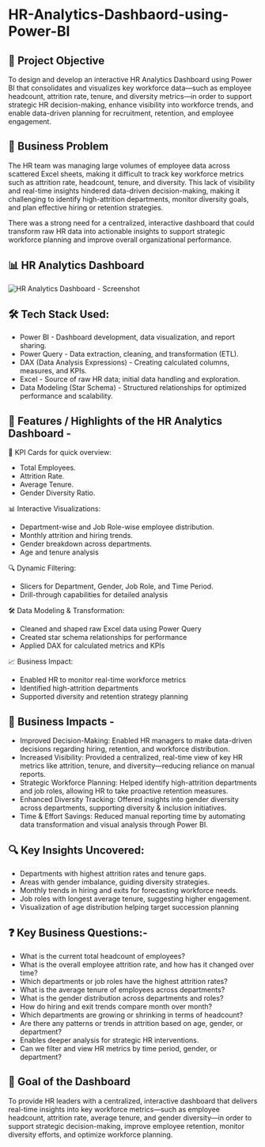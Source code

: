 # HR-Analytics-Dashbaord-using-Power-BI

## 🎯 Project Objective
To design and develop an interactive HR Analytics Dashboard using Power BI that consolidates and visualizes key workforce data—such as employee headcount, attrition rate, tenure, and diversity metrics—in order to support strategic HR decision-making, enhance visibility into workforce trends, and enable data-driven planning for recruitment, retention, and employee engagement.

## 🧩 Business Problem
The HR team was managing large volumes of employee data across scattered Excel sheets, making it difficult to track key workforce metrics such as attrition rate, headcount, tenure, and diversity. This lack of visibility and real-time insights hindered data-driven decision-making, making it challenging to identify high-attrition departments, monitor diversity goals, and plan effective hiring or retention strategies.

There was a strong need for a centralized, interactive dashboard that could transform raw HR data into actionable insights to support strategic workforce planning and improve overall organizational performance.

##  📊 HR Analytics Dashboard
![HR Analytics Dashboard - Screenshot](https://github.com/user-attachments/assets/123e8e33-b4f6-4b10-9b84-85edfcb211b4)


## 🛠️ Tech Stack Used:
- Power BI	- Dashboard development, data visualization, and report sharing.
- Power Query	- Data extraction, cleaning, and transformation (ETL).
- DAX (Data Analysis Expressions)	- Creating calculated columns, measures, and KPIs.
- Excel	- Source of raw HR data; initial data handling and exploration.
- Data Modeling (Star Schema)	- Structured relationships for optimized performance and scalability.

## 🌟 Features / Highlights of the HR Analytics Dashboard - 

📌 KPI Cards for quick overview:
- Total Employees.
- Attrition Rate.
- Average Tenure.
- Gender Diversity Ratio.

📊 Interactive Visualizations:
- Department-wise and Job Role-wise employee distribution.
- Monthly attrition and hiring trends.
- Gender breakdown across departments.
- Age and tenure analysis

🔍 Dynamic Filtering:
- Slicers for Department, Gender, Job Role, and Time Period.
- Drill-through capabilities for detailed analysis

🛠️ Data Modeling & Transformation:
- Cleaned and shaped raw Excel data using Power Query
- Created star schema relationships for performance
- Applied DAX for calculated metrics and KPIs

📈 Business Impact:
- Enabled HR to monitor real-time workforce metrics
- Identified high-attrition departments
- Supported diversity and retention strategy planning

## 💼 Business Impacts -
- Improved Decision-Making: Enabled HR managers to make data-driven decisions regarding hiring, retention, and workforce distribution.
- Increased Visibility: Provided a centralized, real-time view of key HR metrics like attrition, tenure, and diversity—reducing reliance on manual reports.
- Strategic Workforce Planning: Helped identify high-attrition departments and job roles, allowing HR to take proactive retention measures.
- Enhanced Diversity Tracking: Offered insights into gender diversity across departments, supporting diversity & inclusion initiatives.
- Time & Effort Savings: Reduced manual reporting time by automating data transformation and visual analysis through Power BI.

##  🔍 Key Insights Uncovered:
- Departments with highest attrition rates and tenure gaps.
- Areas with gender imbalance, guiding diversity strategies.
- Monthly trends in hiring and exits for forecasting workforce needs.
- Job roles with longest average tenure, suggesting higher engagement.
- Visualization of age distribution helping target succession planning

## ❓ Key Business Questions:-
- What is the current total headcount of employees?
- What is the overall employee attrition rate, and how has it changed over time?
- Which departments or job roles have the highest attrition rates?
- What is the average tenure of employees across departments?
- What is the gender distribution across departments and roles?
- How do hiring and exit trends compare month over month?
- Which departments are growing or shrinking in terms of headcount?
- Are there any patterns or trends in attrition based on age, gender, or department?
- Enables deeper analysis for strategic HR interventions.
- Can we filter and view HR metrics by time period, gender, or department?

## 🎯 Goal of the Dashboard
To provide HR leaders with a centralized, interactive dashboard that delivers real-time insights into key workforce metrics—such as employee headcount, attrition rate, average tenure, and gender diversity—in order to support strategic decision-making, improve employee retention, monitor diversity efforts, and optimize workforce planning.



